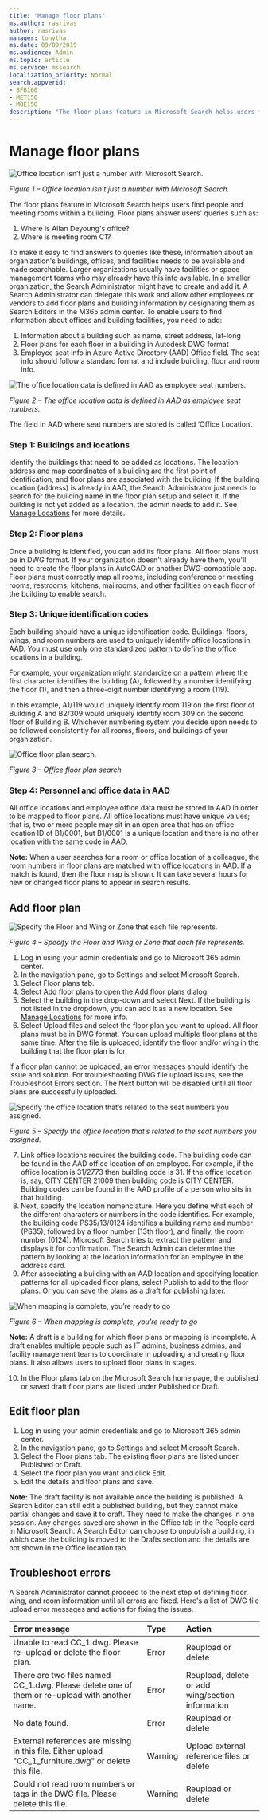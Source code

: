 ```yaml
---
title: "Manage floor plans"
ms.author: rasrivas
author: rasrivas
manager: tonytha
ms.date: 09/09/2019
ms.audience: Admin
ms.topic: article
ms.service: mssearch
localization_priority: Normal
search.appverid:
- BFB160
- MET150
- MOE150
description: "The floor plans feature in Microsoft Search helps users find people, offices, and other amenities within a building."
---
```

# Manage floor plans

  ![Office location isn’t just a number with Microsoft Search.](media/floorplans-fig1.png "Office location.")

*Figure 1 – Office location isn’t just a number with Microsoft Search.*

The floor plans feature in Microsoft Search helps users find people and meeting rooms within a building. Floor plans answer users' queries such as:

1. Where is Allan Deyoung's office?
2. Where is meeting room C1?

To make it easy to find answers to queries like these, information about an organization's buildings, offices, and facilities needs to be available and made searchable. Larger organizations usually have facilities or space management teams who may already have this info available. In a smaller organization, the Search Administrator might have to create and add it. A Search Administrator can delegate this work and allow other employees or vendors to add floor plans and building information by designating them as Search Editors in the M365 admin center.
To enable users to find information about offices and building facilities, you need to add:

1. Information about a building such as name, street address, lat-long
2. Floor plans for each floor in a building in Autodesk DWG format
3. Employee seat info in Azure Active Directory (AAD) Office field. The seat info should follow a standard format and include building, floor and room info.

 ![The office location data is defined in AAD as employee seat numbers.](media/floorplans-fig2.png "Office location data is defined in AAD.")

*Figure 2 – The office location data is defined in AAD as employee seat numbers.*

The field in AAD where seat numbers are stored is called ‘Office Location’.

### Step 1: Buildings and locations

Identify the buildings that need to be added as locations. The location address and map coordinates of a building are the first point of identification, and floor plans are associated with the building. If the building location (address) is already in AAD, the Search Administrator just needs to search for the building name in the floor plan setup and select it. If the building is not yet added as a location, the admin needs to add it. See [Manage Locations](manage-locations.md) for more details.

### Step 2: Floor plans

Once a building is identified, you can add its floor plans. All floor plans must be in DWG format. If your organization doesn't already have them, you'll need to create the floor plans in AutoCAD or another DWG-compatible app. Floor plans must correctly map all rooms, including conference or meeting rooms, restrooms, kitchens, mailrooms, and other facilities on each floor of the building to enable search.

### Step 3: Unique identification codes

Each building should have a unique identification code. Buildings, floors, wings, and room numbers are used to uniquely identify office locations in AAD. You must use only one standardized pattern to define the office locations in a building.

For example, your organization might standardize on a pattern where the first character identifies the building (A), followed by a number identifying the floor (1), and then a three-digit number identifying a room (119). 

In this example, A1/119 would uniquely identify room 119 on the first floor of Building A and B2/309 would uniquely identify room 309 on the second floor of Building B.
Whichever numbering system you decide upon needs to be followed consistently for all rooms, floors, and buildings of your organization.

![Office floor plan search.](media/floorplans-fig3.png "Office floor plan search.")

*Figure 3 – Office floor plan search*

### Step 4: Personnel and office data in AAD

All office locations and employee office data must be stored in AAD in order to be mapped to floor plans. All office locations must have unique values; that is, two or more people may sit in an open area that has an office location ID of B1/0001, but B1/0001 is a unique location and there is no other location with the same code in AAD.

 **Note:** When a user searches for a room or office location of a colleague, the room numbers in floor plans are matched with office locations in AAD. If a match is found, then the floor map is shown.
It can take several hours for new or changed floor plans to appear in search results.

## Add floor plan

  ![Specify the Floor and Wing or Zone that each file represents.](media/floorplans-fig4.png "Specify the Floor and Wing or Zone.")

*Figure 4 – Specify the Floor and Wing or Zone that each file represents.*

1. Log in using your admin credentials and go to Microsoft 365 admin center.
2. In the navigation pane, go to Settings and select Microsoft Search.
3. Select Floor plans tab.
4. Select Add floor plans to open the Add floor plans dialog.
5. Select the building in the drop-down and select Next. If the building is not listed in the dropdown, you can add it as a new location. See [Manage Locations](manage-locations.md) for more info.
6. Select Upload files and select the floor plan you want to upload. All floor plans must be in DWG format. You can upload multiple floor plans at the same time. After the file is uploaded, identify the floor and/or wing in the building that the floor plan is for.  

If a floor plan cannot be uploaded, an error messages should identify the issue and solution. For troubleshooting DWG file upload issues, see the Troubleshoot Errors section. The Next button will be disabled until all floor plans are successfully uploaded.

  ![Specify the office location that’s related to the seat numbers you assigned.](media/floorplans-fig5.png "Specify the office location.")

*Figure 5 – Specify the office location that’s related to the seat numbers you assigned.*

7. Link office locations requires the building code. The building code can be found in the AAD office location of an employee. For example, if the office location is 31/2773 then building code is 31. If the office location is, say, CITY CENTER 21009 then building code is CITY CENTER. Building codes can be found in the AAD profile of a person who sits in that building.
8. Next, specify the location nomenclature. Here you define what each of the different characters or numbers in the code identifies. For example, the building code PS35/13/0124 identifies a building name and number (PS35), followed by a floor number (13th floor), and finally, the room number (0124). Microsoft Search tries to extract the pattern and displays it for confirmation. The Search Admin can determine the pattern by looking at the location information for an employee in the address card.
9. After associating a building with an AAD location and specifying location patterns for all uploaded floor plans, select Publish to add to the floor plans. Or you can save the plans as a draft for publishing later.

![When mapping is complete, you’re ready to go](media/floorplans-fig6.png "Mapping complete")

*Figure 6 – When mapping is complete, you’re ready to go*

 **Note:** A draft is a building for which floor plans or mapping is incomplete. A draft enables multiple people such as IT admins, business admins, and facility management teams to coordinate in uploading and creating floor plans. It also allows users to upload floor plans in stages.

10. In the Floor plans tab on the Microsoft Search home page, the published or saved draft floor plans are listed under Published or Draft.

## Edit floor plan

1. Log in using your admin credentials and go to Microsoft 365 admin center.
2. In the navigation pane, go to Settings and select Microsoft Search.
3. Select the Floor plans tab. The existing floor plans are listed under Published or Draft.
4. Select the floor plan you want and click Edit.
5. Edit the details and floor plans and save.

 **Note:** The draft facility is not available once the building is published. A Search Editor can still edit a published building, but they cannot make partial changes and save it to draft. They need to make the changes in one session. Any changes saved are shown in the Office tab in the People card in Microsoft Search. A Search Editor can choose to unpublish a building, in which case the building is moved to the Drafts section and the details are not shown in the Office location tab.

## Troubleshoot errors

A Search Administrator cannot proceed to the next step of defining floor, wing, and room information until all errors are fixed. Here's a list of DWG file upload error messages and actions for fixing the issues.

| Error message   | Type    | Action       |
|:----------------| :--------- | :-------------- |
| Unable to read CC_1.dwg. Please re-upload or delete the floor plan. | Error |  Reupload or delete |
| There are two files named CC_1.dwg. Please delete one of them or re-upload with another name.| Error | Reupload, delete or add wing/section information |
| No data found. | Error | Reupload or delete |
| External references are missing in this file. Either upload "CC_1_furniture.dwg" or delete this file. | Warning | Upload external reference files or delete |
| Could not read room numbers or tags in the DWG file. Please delete  this file. | Warning | Reupload or delete |
